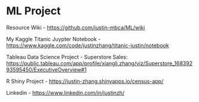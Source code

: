 # ML Project
Resource Wiki - https://github.com/justin-mbca/ML/wiki

My Kaggle Titanic Juypter Notebook - https://www.kaggle.com/code/justinzhang/titanic-justin/notebook

Tableau Data Science Project - Superstore Sales:  https://public.tableau.com/app/profile/xiangli.zhang/viz/Superstore_16839293595450/ExecutiveOverview#1

R Shiny Project - https://justin-zhang.shinyapps.io/census-app/

Linkedin - https://www.linkedin.com/in/justinzh/
